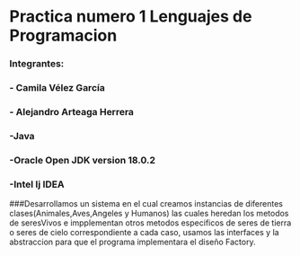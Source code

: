 # Practica numero 1 Lenguajes de Programacion

 ### Integrantes:
 ###              - Camila Vélez García
 ###              - Alejandro Arteaga Herrera
 ### -Java 
 ### -Oracle Open JDK version 18.0.2
 ### -Intel Ij IDEA
 ###Desarrollamos un sistema en el cual creamos instancias de diferentes clases(Animales,Aves,Angeles y Humanos) las cuales heredan los metodos de seresVivos e impplementan otros metodos especificos de seres de tierra o seres de cielo correspondiente a cada caso, usamos las interfaces y la abstraccion para que el programa implementara el diseño Factory.
